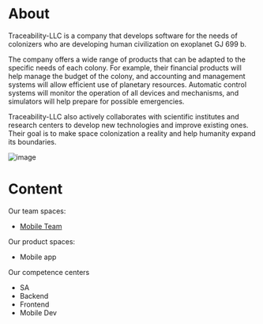 # About

Traceability-LLC is a company that develops software for the needs of colonizers who are developing human civilization on exoplanet GJ 699 b.

The company offers a wide range of products that can be adapted to the specific needs of each colony. For example, their financial products will help manage the budget of the colony, and accounting and management systems will allow efficient use of planetary resources. Automatic control systems will monitor the operation of all devices and mechanisms, and simulators will help prepare for possible emergencies.

Traceability-LLC also actively collaborates with scientific institutes and research centers to develop new technologies and improve existing ones. Their goal is to make space colonization a reality and help humanity expand its boundaries.

![image](https://github.com/Traceability-LLC/.github/assets/4077607/8aa1e40a-463d-437e-948b-ab98eca15edd)



# Content
Our team spaces:
- [Mobile Team](/docs/Mobile_APP_Team/)

Our product spaces:
- Mobile app

Our competence centers
- SA
- Backend
- Frontend
- Mobile Dev


